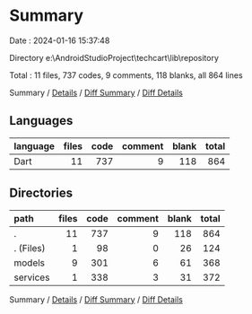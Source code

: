 # Summary

Date : 2024-01-16 15:37:48

Directory e:\\AndroidStudioProject\\techcart\\lib\\repository

Total : 11 files,  737 codes, 9 comments, 118 blanks, all 864 lines

Summary / [Details](details.md) / [Diff Summary](diff.md) / [Diff Details](diff-details.md)

## Languages
| language | files | code | comment | blank | total |
| :--- | ---: | ---: | ---: | ---: | ---: |
| Dart | 11 | 737 | 9 | 118 | 864 |

## Directories
| path | files | code | comment | blank | total |
| :--- | ---: | ---: | ---: | ---: | ---: |
| . | 11 | 737 | 9 | 118 | 864 |
| . (Files) | 1 | 98 | 0 | 26 | 124 |
| models | 9 | 301 | 6 | 61 | 368 |
| services | 1 | 338 | 3 | 31 | 372 |

Summary / [Details](details.md) / [Diff Summary](diff.md) / [Diff Details](diff-details.md)